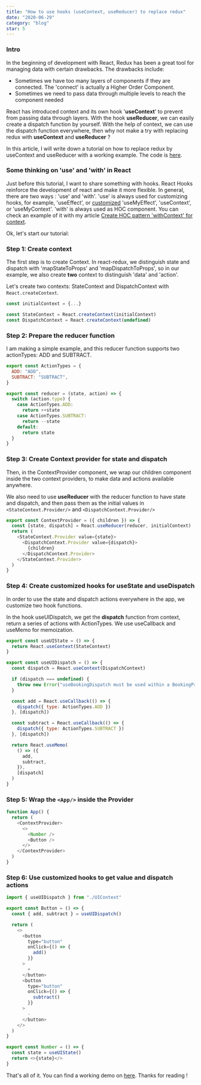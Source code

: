 ```yaml
---
title: "How to use hooks (useContext, useReducer) to replace redux"
date: "2020-06-29"
category: "blog"
star: 5
---
```


### Intro

In the beginning of development with React, Redux has been a great tool for managing data with certain drawbacks. The drawbacks include:

- Sometimes we have too many layers of components if they are connected. The 'connect' is actually a Higher Order Component.
- Sometimes we need to pass data through multiple levels to reach the component needed

React has introduced context and its own hook '**useContext**' to prevent from passing data through layers. With the hook **useReducer**, we can easily create a dispatch function by yourself. With the help of context, we can use the dispatch function everywhere, then why not make a try with replacing redux with **useContext** and **useReducer** ?

In this article, I will write down a tutorial on how to replace redux by useContext and useReducer with a working example. The code is [here](https://github.com/AlbertWhite/react-demos/tree/master/demo46-usecontext-usereducer-replace-redux).

### Some thinking on 'use' and 'with' in React

Just before this tutorial, I want to share something with hooks. React Hooks reinforce the development of react and make it more flexible. In general, there are two ways : 'use' and 'with'. 'use' is always used for customizing hooks, for example, 'useEffect', or [customized](https://reactjs.org/docs/hooks-custom.html) 'useMyEffect', 'useContext', or 'useMyContext'. 'with' is always used as HOC component. You can check an example of it with my article [Create HOC pattern 'withContext' for context](https://www.yuebaixu.com/context/).

Ok, let's start our tutorial:

### Step 1: Create context

The first step is to create Context. In react-redux, we distinguish state and dispatch with 'mapStateToProps' and 'mapDispatchToProps', so in our example, we also create **two** context to distinguish 'data' and 'action'.

Let's create two contexts: StateContext and DispatchContext with `React.createContext`.

```javascript
const initialContext = {...}

const StateContext = React.createContext(initialContext)
const DispatchContext = React.createContext(undefined)

```

### Step 2: Prepare the reducer function

I am making a simple example, and this reducer function supports two actionTypes: ADD and SUBTRACT.

```js
export const ActionTypes = {
  ADD: "ADD",
  SUBTRACT: "SUBTRACT",
}

export const reducer = (state, action) => {
  switch (action.type) {
    case ActionTypes.ADD:
      return ++state
    case ActionTypes.SUBTRACT:
      return --state
    default:
      return state
  }
}
```

### Step 3: Create Context provider for state and dispatch

Then, in the ContextProvider component, we wrap our children component inside the two context providers, to make data and actions available anywhere.

We also need to use **useReducer** with the reducer function to have state and dispatch, and then pass them as the initial values in `<StateContext.Provider/>` and `<DispatchContext.Provider/>`

```js
export const ContextProvider = ({ children }) => {
  const [state, dispatch] = React.useReducer(reducer, initialContext)
  return (
    <StateContext.Provider value={state}>
      <DispatchContext.Provider value={dispatch}>
        {children}
      </DispatchContext.Provider>
    </StateContext.Provider>
  )
}
```

### Step 4: Create customized hooks for useState and useDispatch

In order to use the state and dispatch actions everywhere in the app, we customize two hook functions.

In the hook useUIDispatch, we get the **dispatch** function from context, return a series of actions with ActionTypes. We use useCallback and useMemo for memoization.

```js
export const useUIState = () => {
  return React.useContext(StateContext)
}

export const useUIDispatch = () => {
  const dispatch = React.useContext(DispatchContext)

  if (dispatch === undefined) {
    throw new Error("useBookingDispatch must be used within a BookingProvider")
  }

  const add = React.useCallback(() => {
    dispatch({ type: ActionTypes.ADD })
  }, [dispatch])

  const subtract = React.useCallback(() => {
    dispatch({ type: ActionTypes.SUBTRACT })
  }, [dispatch])

  return React.useMemo(
    () => ({
      add,
      subtract,
    }),
    [dispatch]
  )
}
```

### Step 5: Wrap the `<App/>` inside the Provider

```js
function App() {
  return (
    <ContextProvider>
      <>
        <Number />
        <Button />
      </>
    </ContextProvider>
  )
}
```

### Step 6: Use customized hooks to get value and dispatch actions

```js
import { useUIDispatch } from "./UIContext"

export const Button = () => {
  const { add, subtract } = useUIDispatch()

  return (
    <>
      <button
        type="button"
        onClick={() => {
          add()
        }}
      >
        +
      </button>
      <button
        type="button"
        onClick={() => {
          subtract()
        }}
      >
        -
      </button>
    </>
  )
}
```

```js
export const Number = () => {
  const state = useUIState()
  return <>{state}</>
}
```

That's all of it. You can find a working demo on [here](https://github.com/AlbertWhite/react-demos/tree/master/demo46-usecontext-usereducer-replace-redux). Thanks for reading !
